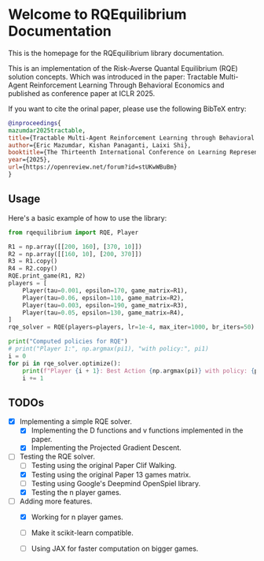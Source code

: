 # Welcome to RQEquilibrium Documentation

This is the homepage for the RQEquilibrium library documentation.

This is an implementation of the Risk-Averse Quantal Equilibrium (RQE) solution concepts. Which was introduced in the paper: Tractable Multi-Agent Reinforcement Learning Through Behavioral Economics and published as conference paper at ICLR 2025.

If you want to cite the orinal paper, please use the following BibTeX entry:

```bibtex
@inproceedings{
mazumdar2025tractable,
title={Tractable Multi-Agent Reinforcement Learning through Behavioral Economics},
author={Eric Mazumdar, Kishan Panaganti, Laixi Shi},
booktitle={The Thirteenth International Conference on Learning Representations},
year={2025},
url={https://openreview.net/forum?id=stUKwWBuBm}
}
```
## Usage

Here's a basic example of how to use the library:

```python
from rqequilibrium import RQE, Player

R1 = np.array([[200, 160], [370, 10]])
R2 = np.array([[160, 10], [200, 370]])
R3 = R1.copy()
R4 = R2.copy()
RQE.print_game(R1, R2)
players = [
    Player(tau=0.001, epsilon=170, game_matrix=R1),
    Player(tau=0.06, epsilon=110, game_matrix=R2),
    Player(tau=0.003, epsilon=190, game_matrix=R3),
    Player(tau=0.05, epsilon=130, game_matrix=R4),
]
rqe_solver = RQE(players=players, lr=1e-4, max_iter=1000, br_iters=50)

print("Computed policies for RQE")
# print("Player 1:", np.argmax(pi1), "with policy:", pi1)
i = 0
for pi in rqe_solver.optimize():
    print(f"Player {i + 1}: Best Action {np.argmax(pi)} with policy: {pi}")
    i += 1

```

## TODOs

- [x] Implementing a simple RQE solver.
    * [x] Implementing the D functions and v functions implemented in the paper.
    * [x] Implementing the Projected Gradient Descent.
- [ ] Testing the RQE solver.
    * [ ] Testing using the original Paper Clif Walking.
    * [x] Testing using the original Paper 13 games matrix.
    * [ ] Testing using Google's Deepmind OpenSpiel library.
    * [x] Testing the n player games.
- [ ] Adding more features.
    * [x] Working for n player games.
    * [ ] Make it scikit-learn compatible.
    * [ ] Using JAX for faster computation on bigger games.

